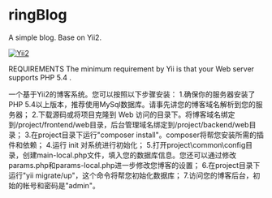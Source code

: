 # ringBlog
A simple blog. Base on Yii2.

[![Yii2](https://img.shields.io/badge/Powered_by-Yii_Framework-green.svg?style=flat)](http://www.yiiframework.com/)

REQUIREMENTS
The minimum requirement by Yii is that your Web server supports PHP 5.4 .

一个基于Yii2的博客系统。您可以按照以下步骤安装：
1.确保你的服务器安装了PHP 5.4以上版本，推荐使用MySql数据库。请事先讲您的博客域名解析到您的服务器；
2.下载源码或将项目克隆到 Web 访问的目录下。将博客域名绑定到/project/frontend/web目录，后台管理域名绑定到/project/backend/web目录；
3.在project目录下运行"composer install"。composer将帮您安装所需的插件和依赖；
4.运行 init 对系统进行初始化；
5.打开project\common\config目录，创建main-local.php文件，填入您的数据库信息。您还可以通过修改params.php和params-local.php进一步修改您博客的设置；
6.在project目录下运行"yii migrate/up"，这个命令将帮您初始化数据库；
7.访问您的博客后台，初始的帐号和密码是"admin"。